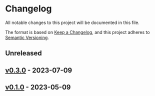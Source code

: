# Changelog

All notable changes to this project will be documented in this file.

The format is based on [Keep a Changelog](https://keepachangelog.com/en/1.0.0/),
and this project adheres to [Semantic Versioning](https://semver.org/spec/v2.0.0.html).

## Unreleased

## [v0.3.0](https://github.com/souradipp76/tp_chaos_generator/releases/tag/v0.3.0) - 2023-07-09

## [v0.1.0](https://github.com/souradipp76/tp_chaos_generator/releases/tag/v0.1.0) - 2023-05-09
